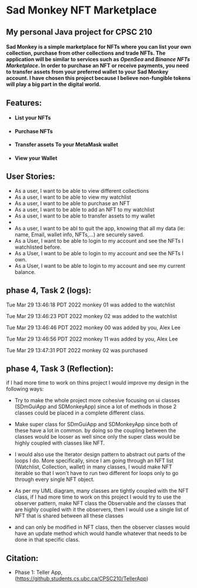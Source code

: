 # Sad Monkey NFT Marketplace

## My personal Java project for CPSC 210

#### Sad Monkey is a simple marketplace for NFTs where you can list your own collection, purchase from other collections and trade NFTs. The application will be similar to services such as *OpenSea* and *Binance NFTs Marketplace*. In order to purchase an NFT or receive payments, you need to transfer assets from your preferred wallet to your Sad Monkey account. I have chosen this project because I believe non-fungible tokens will play a big part in the digital world.

## **Features**:
- #### List your NFTs 
- #### Purchase NFTs
- #### Transfer assets To your MetaMask wallet
- #### View your Wallet



## User Stories:

- As a user, I want to be able to view different collections
- As a user, I want to be able to view my watchlist
- As a user, I want to be able to purchase an NFT
- As a user, I want to be able to add an NFT to my watchlist
- As a user, I want to be able to transfer assets to my wallet
- 
- As a user, I want to be abl to quit the app, knowing that all my data (ie: name, Email, wallet info, NFTs,...) are securely saved.
- As a User, I want to be able to login to my account and see the NFTs I watchlisted before.
- As a User, I want to be able to login to my account and see the NFTs I own.
- As a User, I want to be able to login to my account and see my current balance.


## phase 4, Task 2 (logs):
Tue Mar 29 13:46:18 PDT 2022
monkey 01 was added to the watchlist


Tue Mar 29 13:46:23 PDT 2022
monkey 02 was added to the watchlist


Tue Mar 29 13:46:46 PDT 2022
monkey 00 was added by you, Alex Lee


Tue Mar 29 13:46:56 PDT 2022
monkey 11 was added by you, Alex Lee


Tue Mar 29 13:47:31 PDT 2022
monkey 02 was purchased

## phase 4, Task 3 (Reflection):
if I had more time to work on thins project I would improve my design in the following ways:

- Try to make the whole project more cohesive focusing on ui classes (SDmGuiApp and SDMonkeyApp) since a
lot of methods in those 2 classes could be placed in a complete different class.

- Make super class for SDmGuiApp and SDMonkeyApp since both of these have a lot in common.
by doing so the coupling between the classes would be looser as well since only the super class would be highly 
coupled with classes like NFT.
- I would also use the Iterator design pattern to abstract out parts of the loops I do. More specifically,
since I am going through an NFT list (Watchlist, Collection, wallet) in many classes, I would make NFT iterable so
that I won't have to run two different for loops only to go through every single NFT object.
- As per my UML diagram, many classes are tightly coupled with the NFT class, if  I had more time to work on 
this project I would try to use the observer pattern, make NFT class the Observable and the classes that are 
highly coupled with it the observers, then I would use a single list of NFT that is shared between all these classes
- and can only be modified in NFT class, then the observer classes would have an update method which would handle 
whatever that needs to be done in that specific class.




## Citation: 
- Phase 1: Teller App, (https://github.students.cs.ubc.ca/CPSC210/TellerApp)








